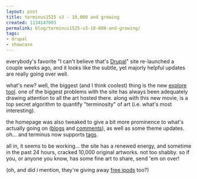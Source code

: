 ```yaml
---
layout: post
title: terminus1525 v3 - 10,000 and growing
created: 1134147003
permalink: blog/terminus1525-v3-10-000-and-growing/
tags:
- drupal
- showcase
---
```

everybody's favorite "I can't believe that's <a href="http://drupal.org/" title="Drupal PHP CMS">Drupal</a>" site re-launched a couple weeks ago, and it looks like the subtle, yet majorly helpful updates are really going over well.

what's new? well, the biggest (and I think coolest) thing is the new <a href="http://www.terminus1525.ca/explore">explore tool</a>. one of the biggest problems with the site has always been adequately drawing attention to all the art hosted there. along with this new movie, is a top secret algorithm to quantify "terminosity" of art (i.e. what's most interesting).

the homepage was also tweaked to give a bit more prominence to what's actually going on (<a href="http://www.terminus1525.ca/blog">blogs</a> and <a href="http://www.terminus1525.ca/comments">comments</a>), as well as some theme updates. oh... and terminus now supports <a href="http://www.terminus1525.ca/explore/tags/toronto">tags</a>.

all in, it seems to be working... the site has a renewed energy, and sometime in the past 24 hours, cracked 10,000 original artworks. not too shabby. so if you, or anyone you know, has some fine art to share, send 'em on over!

(oh, and did i mention, they're giving away <a href="http://www.terminus1525.ca/ipod">free ipods</a> too?)
